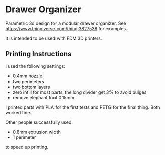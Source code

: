 # Drawer Organizer

Parametric 3d design for a modular drawer organizer. See
https://www.thingiverse.com/thing:3827538 for examples.

It is intended to be used with FDM 3D printers.

## Printing Instructions

I used the following settings:
* 0.4mm nozzle
* two perimeters
* two bottom layers
* zero infill for most parts, the long divider get 3% to avoid bulges
* remove elephant foot 0.15mm

I printed parts with PLA for the first tests and PETG for the final thing. Both worked fine.

Other people successfully used:
* 0.8mm extrusion width
* 1 perimeter

to speed up printing.
